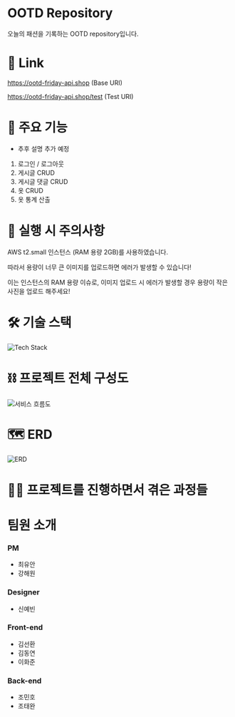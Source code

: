 # OOTD Repository

오늘의 패션을 기록하는 OOTD repository입니다.

# 🔗 Link

https://ootd-friday-api.shop (Base URI)

https://ootd-friday-api.shop/test (Test URI)

# 📜 주요 기능

- 추후 설명 추가 예정

1. 로그인 / 로그아웃
2. 게시글 CRUD
3. 게시글 댓글 CRUD
4. 옷 CRUD
5. 옷 통계 산출

# 📌 실행 시 주의사항

AWS t2.small 인스턴스 (RAM 용량 2GB)를 사용하였습니다.

따라서 용량이 너무 큰 이미지를 업로드하면 에러가 발생할 수 있습니다!

이는 인스턴스의 RAM 용량 이슈로, 이미지 업로드 시 에러가 발생할 경우 용량이 작은 사진을 업로드 해주세요!

# 🛠️ 기술 스택

![Tech Stack](https://user-images.githubusercontent.com/66549638/211744710-fa43e955-9a03-4b49-b8fc-8ce48680cf71.png)

# ⛓️ 프로젝트 전체 구성도

![서비스 흐름도](https://user-images.githubusercontent.com/66549638/211744722-3861061c-70f3-4485-8969-49775f734966.png)

# 🗺️ ERD

![ERD](https://user-images.githubusercontent.com/66549638/212034243-020098b9-fdda-42b0-b8aa-93501b19dffa.png)

# 🧑‍💻 프로젝트를 진행하면서 겪은 과정들

# 팀원 소개

### PM

- 최유안
- 강해원

### Designer

- 신예빈

### Front-end

- 김선환
- 김동연
- 이화준

### Back-end

- 조민호
- 조태완
